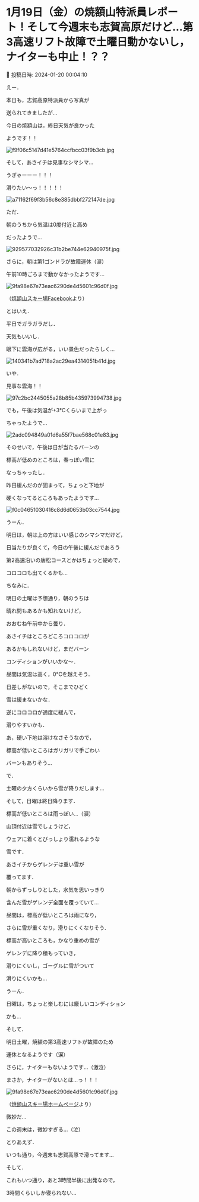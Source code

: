 # 1月19日（金）の焼額山特派員レポート！そして今週末も志賀高原だけど…第3高速リフト故障で土曜日動かないし，ナイターも中止！？？

📅 投稿日時: 2024-01-20 00:04:10

えー．


本日も，志賀高原特派員から写真が


送られてきましたが…





今日の焼額山は，終日天気が良かった


ようです！！




![f9f06c5147d41e5764ccfbcc03f9b3cb.jpg](images/f9f06c5147d41e5764ccfbcc03f9b3cb.jpg)







そして，あさイチは見事なシマシマ…


うぎゃーーー！！！


滑りたい～っ！！！！！




![a71162f69f3b56c8e385dbbf272147de.jpg](images/a71162f69f3b56c8e385dbbf272147de.jpg)







ただ．


朝のうちから気温は0度付近と高め


だったようで…




![929577032926c31b2be744e62940975f.jpg](images/929577032926c31b2be744e62940975f.jpg)







さらに，朝は第1ゴンドラが故障運休（涙）


午前10時ごろまで動かなかったようです…




![9fa98e67e73eac6290de4d5601c96d0f.jpg](images/9fa98e67e73eac6290de4d5601c96d0f.jpg)




（[焼額山スキー場Facebook](https://www.facebook.com/yakebitaiyama/posts/pfbid02BxTTDiczxiNP9cQj3PjyCJ6pSCitna6wjajhizoYvQSjNTKy3SjhV3bJvq5tvfivl)より）





とはいえ．


平日でガラガラだし．


天気もいいし．


眼下に雲海が広がる，いい景色だったらしく…




![140341b7ad718a2ac29ea4314051b41d.jpg](images/140341b7ad718a2ac29ea4314051b41d.jpg)







いや．


見事な雲海！！




![97c2bc2445055a28b85b435973994738.jpg](images/97c2bc2445055a28b85b435973994738.jpg)







でも，午後は気温が+3℃くらいまで上がっ


ちゃったようで…




![2adc094849a01d6a55f7bae568c01e83.jpg](images/2adc094849a01d6a55f7bae568c01e83.jpg)







そのせいで，午後は日が当たるバーンの


標高が低めのところは，春っぽい雪に


なっちゃったし．


昨日緩んだのが固まって，ちょっと下地が


硬くなってるところもあったようです…




![f0c04651030416c8d6d0653b03cc7544.jpg](images/f0c04651030416c8d6d0653b03cc7544.jpg)







うーん．


明日は，朝は上の方はいい感じのシマシマだけど，


日当たりが良くて，今日の午後に緩んだであろう


第2高速沿いの唐松コースとかはちょっと硬めで，


コロコロも出てくるかも…





ちなみに．


明日の土曜は予想通り，朝のうちは


晴れ間もあるかも知れないけど，


おおむね午前中から曇り．


あさイチはところどころコロコロが


あるかもしれないけど，まだバーン


コンディションがいいかな～．





昼間は気温は高く，0℃を越えそう．


日差しがないので，そこまでひどく


雪は緩まないかな．


逆にコロコロが適度に緩んで，


滑りやすいかも．


あ，硬い下地は溶けなさそうなので，


標高が低いところはガリガリで手ごわい


バーンもありそう…





で．


土曜の夕方くらいから雪が降りだします…





そして，日曜は終日降ります．


標高が低いところは雨っぽい…（涙）


山頂付近は雪でしょうけど，


ウェアに着くとびっしょり濡れるような


雪です．


あさイチからゲレンデは重い雪が


覆ってます．





朝からずっしりとした，水気を思いっきり


含んだ雪がゲレンデ全面を覆っていて…


昼間は，標高が低いところは雨になり，


さらに雪が重くなり，滑りにくくなりそう．


標高が高いところも，かなり重めの雪が


ゲレンデに降り積もっていき，


滑りにくいし，ゴーグルに雪がついて


滑りにくいかも…





うーん．


日曜は，ちょっと楽しむには厳しいコンディション


かも…





そして．


明日土曜，焼額の第3高速リフトが故障のため


運休となるようです（涙）


さらに，ナイターもないようです…（激泣）


まさか，ナイターがないとは…っ！！！




![9fa98e67e73eac6290de4d5601c96d0f.jpg](images/9fa98e67e73eac6290de4d5601c96d0f.jpg)




（[焼額山スキー場ホームページ](https://www.princehotels.co.jp/ski/shiga/winter/)より）





微妙だ…


この週末は，微妙すぎる…（泣）





とりあえず．


いつも通り，今週末も志賀高原で滑ってます…


そして．


これもいつ通り，あと3時間半後に出発なので，


3時間くらいしか寝られない…
